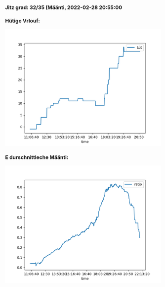 ### Jitz grad: 32/35 (Määnti, 2022-02-28 20:55:00

### Hütige Vrlouf:
![Graph](Today.png)

### E durschnittleche Määnti:
![Graph](Määnti.png)